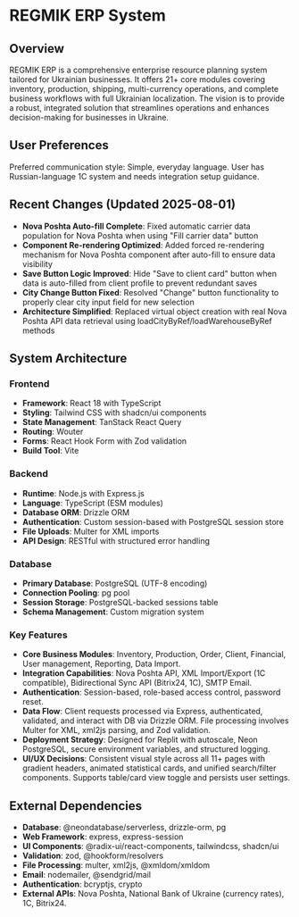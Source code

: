 # REGMIK ERP System

## Overview
REGMIK ERP is a comprehensive enterprise resource planning system tailored for Ukrainian businesses. It offers 21+ core modules covering inventory, production, shipping, multi-currency operations, and complete business workflows with full Ukrainian localization. The vision is to provide a robust, integrated solution that streamlines operations and enhances decision-making for businesses in Ukraine.

## User Preferences
Preferred communication style: Simple, everyday language.
User has Russian-language 1C system and needs integration setup guidance.

## Recent Changes (Updated 2025-08-01)
- **Nova Poshta Auto-fill Complete**: Fixed automatic carrier data population for Nova Poshta when using "Fill carrier data" button
- **Component Re-rendering Optimized**: Added forced re-rendering mechanism for Nova Poshta component after auto-fill to ensure data visibility
- **Save Button Logic Improved**: Hide "Save to client card" button when data is auto-filled from client profile to prevent redundant saves
- **City Change Button Fixed**: Resolved "Change" button functionality to properly clear city input field for new selection
- **Architecture Simplified**: Replaced virtual object creation with real Nova Poshta API data retrieval using loadCityByRef/loadWarehouseByRef methods

## System Architecture

### Frontend
- **Framework**: React 18 with TypeScript
- **Styling**: Tailwind CSS with shadcn/ui components
- **State Management**: TanStack React Query
- **Routing**: Wouter
- **Forms**: React Hook Form with Zod validation
- **Build Tool**: Vite

### Backend
- **Runtime**: Node.js with Express.js
- **Language**: TypeScript (ESM modules)
- **Database ORM**: Drizzle ORM
- **Authentication**: Custom session-based with PostgreSQL session store
- **File Uploads**: Multer for XML imports
- **API Design**: RESTful with structured error handling

### Database
- **Primary Database**: PostgreSQL (UTF-8 encoding)
- **Connection Pooling**: pg pool
- **Session Storage**: PostgreSQL-backed sessions table
- **Schema Management**: Custom migration system

### Key Features
- **Core Business Modules**: Inventory, Production, Order, Client, Financial, User management, Reporting, Data Import.
- **Integration Capabilities**: Nova Poshta API, XML Import/Export (1C compatible), Bidirectional Sync API (Bitrix24, 1C), SMTP Email.
- **Authentication**: Session-based, role-based access control, password reset.
- **Data Flow**: Client requests processed via Express, authenticated, validated, and interact with DB via Drizzle ORM. File processing involves Multer for XML, xml2js parsing, and Zod validation.
- **Deployment Strategy**: Designed for Replit with autoscale, Neon PostgreSQL, secure environment variables, and structured logging.
- **UI/UX Decisions**: Consistent visual style across all 11+ pages with gradient headers, animated statistical cards, and unified search/filter components. Supports table/card view toggle and persists user settings.

## External Dependencies
- **Database**: @neondatabase/serverless, drizzle-orm, pg
- **Web Framework**: express, express-session
- **UI Components**: @radix-ui/react-components, tailwindcss, shadcn/ui
- **Validation**: zod, @hookform/resolvers
- **File Processing**: multer, xml2js, @xmldom/xmldom
- **Email**: nodemailer, @sendgrid/mail
- **Authentication**: bcryptjs, crypto
- **External APIs**: Nova Poshta, National Bank of Ukraine (currency rates), 1C, Bitrix24.